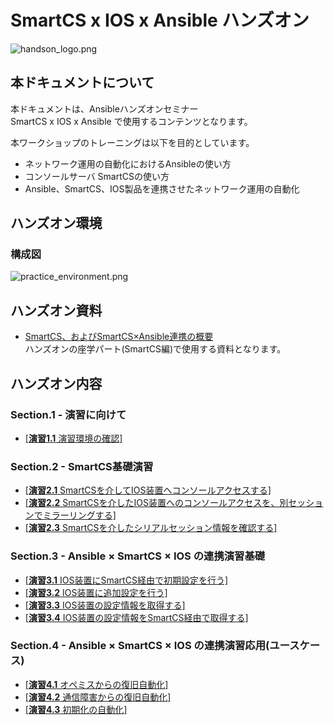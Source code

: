 # SmartCS x IOS x Ansible ハンズオン  

![handson_logo.png](./contents/image/handson_logo.png)


## 本ドキュメントについて

本ドキュメントは、Ansibleハンズオンセミナー  
SmartCS x IOS x Ansible で使用するコンテンツとなります。  

本ワークショップのトレーニングは以下を目的としています。  
- ネットワーク運用の自動化におけるAnsibleの使い方
- コンソールサーバ SmartCSの使い方
- Ansible、SmartCS、IOS製品を連携させたネットワーク運用の自動化


## ハンズオン環境

### 構成図
![practice_environment.png](./contents/image/practice_environment.png)

## ハンズオン資料

- [SmartCS、およびSmartCS×Ansible連携の概要](./contents/pdf/Ansible_handson_smartcs-ios.pdf)  
ハンズオンの座学パート(SmartCS編)で使用する資料となります。

## ハンズオン内容

### Section.1 - 演習に向けて

 - [[**演習1.1** 演習環境の確認]](1.1-preparing_for_the_exercise.md)

### Section.2 - SmartCS基礎演習

 - [[**演習2.1** SmartCSを介してIOS装置へコンソールアクセスする]](2.1-serial_connection_to_ios_via_smartcs.md)
 - [[**演習2.2** SmartCSを介したIOS装置へのコンソールアクセスを、別セッションでミラーリングする]](2.2-mirroring_operation_of_smartcs.md)
 - [[**演習2.3** SmartCSを介したシリアルセッション情報を確認する]](2.3-checking_serial_session_information_of_smartcs.md)

### Section.3 - Ansible × SmartCS × IOS の連携演習基礎

 - [[**演習3.1** IOS装置にSmartCS経由で初期設定を行う]](3.1-initial_setup_the_ios_device_via_smartcs.md)
 - [[**演習3.2** IOS装置に追加設定を行う]](3.2-additional_setup_the_ios_device.md)
 - [[**演習3.3** IOS装置の設定情報を取得する]](3.3-get_ios_device_information.md)
 - [[**演習3.4** IOS装置の設定情報をSmartCS経由で取得する]](3.4-setting_of_ios_device_via_smartcs.md)

### Section.4 - Ansible × SmartCS × IOS の連携演習応用(ユースケース)

 - [[**演習4.1** オペミスからの復旧自動化]](4.1-automation_of_operation_error_recovery.md)
 - [[**演習4.2** 通信障害からの復旧自動化]](4.2-automation_of_recovery_from_network_communication_failures.md)
 - [[**演習4.3** 初期化の自動化]](4.3-automation_of_initialization.md)
  
